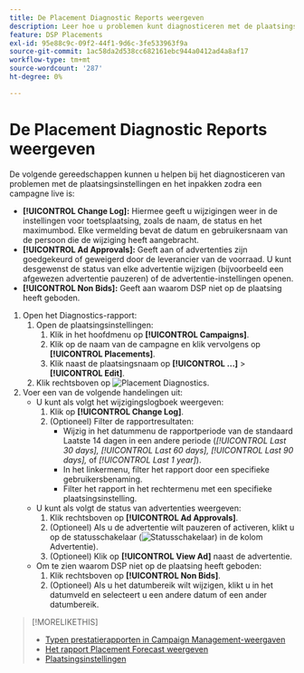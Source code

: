 ```yaml
---
title: De Placement Diagnostic Reports weergeven
description: Leer hoe u problemen kunt diagnosticeren met de plaatsingsinstellingen en -pakking.
feature: DSP Placements
exl-id: 95e88c9c-09f2-44f1-9d6c-3fe533963f9a
source-git-commit: 1ac58da2d538cc682161ebc944a0412ad4a8af17
workflow-type: tm+mt
source-wordcount: '287'
ht-degree: 0%

---
```


# De Placement Diagnostic Reports weergeven

<!-- Does this really belong in the Campaign Management > Reports section or in the Placements section? -->

De volgende gereedschappen kunnen u helpen bij het diagnosticeren van problemen met de plaatsingsinstellingen en het inpakken zodra een campagne live is:

* **[!UICONTROL Change Log]:** Hiermee geeft u wijzigingen weer in de instellingen voor toetsplaatsing, zoals de naam, de status en het maximumbod. Elke vermelding bevat de datum en gebruikersnaam van de persoon die de wijziging heeft aangebracht.
* **[!UICONTROL Ad Approvals]:** Geeft aan of advertenties zijn goedgekeurd of geweigerd door de leverancier van de voorraad. U kunt desgewenst de status van elke advertentie wijzigen (bijvoorbeeld een afgewezen advertentie pauzeren) of de advertentie-instellingen openen.
* **[!UICONTROL Non Bids]:** Geeft aan waarom DSP niet op de plaatsing heeft geboden.

1. Open het Diagnostics-rapport:
   1. Open de plaatsingsinstellingen:
      1. Klik in het hoofdmenu op **[!UICONTROL Campaigns]**.
      1. Klik op de naam van de campagne en klik vervolgens op **[!UICONTROL Placements]**.
      1. Klik naast de plaatsingsnaam op  **[!UICONTROL ...]** > **[!UICONTROL Edit]**.
   1. Klik rechtsboven op ![Placement Diagnostics](/help/dsp/assets/placement-diagnostics.png).
1. Voer een van de volgende handelingen uit:
   * U kunt als volgt het wijzigingslogboek weergeven:
      1. Klik op **[!UICONTROL Change Log]**.
      1. (Optioneel) Filter de rapportresultaten:
         * Wijzig in het datummenu de rapportperiode van de standaard Laatste 14 dagen in een andere periode (*[!UICONTROL Last 30 days],* *[!UICONTROL Last 60 days],* *[!UICONTROL Last 90 days],* of *[!UICONTROL Last 1 year]*).
         * In het linkermenu, filter het rapport door een specifieke gebruikersbenaming.
         * Filter het rapport in het rechtermenu met een specifieke plaatsingsinstelling.
   * U kunt als volgt de status van advertenties weergeven:
      1. Klik rechtsboven op **[!UICONTROL Ad Approvals]**.
      1. (Optioneel) Als u de advertentie wilt pauzeren of activeren, klikt u op de statusschakelaar (![Statusschakelaar](/help/dsp/assets/status-switch.png)) in de kolom Advertentie).
      1. (Optioneel) Klik op **[!UICONTROL View Ad]** naast de advertentie.
   * Om te zien waarom DSP niet op de plaatsing heeft geboden:
      1. Klik rechtsboven op **[!UICONTROL Non Bids]**.
      1. (Optioneel) Als u het datumbereik wilt wijzigen, klikt u in het datumveld en selecteert u een andere datum of een ander datumbereik.

<!-- Later, add link to >* Definitions for NBRs (Reading No Bid Reports (NBRs)) -->

>[!MORELIKETHIS]
>
>* [Typen prestatierapporten in Campaign Management-weergaven](campaign-reports-about.md)
>* [Het rapport Placement Forecast weergeven](/help/dsp/campaign-management/reports/placement-forecast.md)
>* [Plaatsingsinstellingen](/help/dsp/campaign-management/placements/placement-settings.md)
